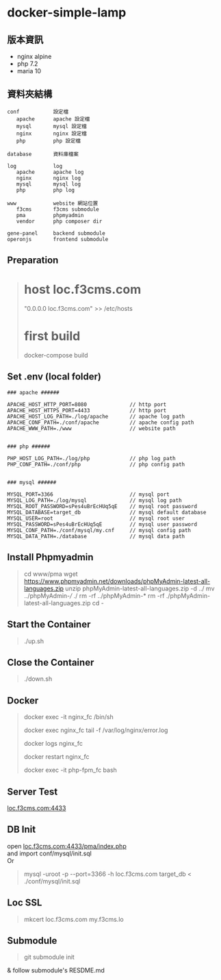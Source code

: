 # docker-simple-lamp

## 版本資訊
+ nginx alpine
+ php 7.2
+ maria 10

## 資料夾結構
```
conf           設定檔  
   apache      apache 設定檔  
   mysql       mysql 設定檔  
   nginx       nginx 設定檔
   php         php 設定檔  

database       資料庫檔案  

log            log  
   apache      apache log  
   nginx       nginx log  
   mysql       mysql log  
   php         php log  

www            website 網站位置  
   f3cms       f3cms submodule
   pma         phpmyadmin 
   vendor      php composer dir

gene-panel     backend submodule
operonjs       frontend submodule
```

## Preparation
> 
> # host loc.f3cms.com
> "0.0.0.0  loc.f3cms.com" >> /etc/hosts
> 
> # first build
> docker-compose build
> 

## Set .env (local folder)
```
### apache ######

APACHE_HOST_HTTP_PORT=8080              // http port  
APACHE_HOST_HTTPS_PORT=4433             // http port  
APACHE_HOST_LOG_PATH=./log/apache       // apache log path  
APACHE_CONF_PATH=./conf/apache          // apache config path
APACHE_WWW_PATH=./www                   // website path


### php ######

PHP_HOST_LOG_PATH=./log/php             // php log path
PHP_CONF_PATH=./conf/php                // php config path


### mysql ######

MYSQL_PORT=3366                         // mysql port
MYSQL_LOG_PATH=./log/mysql              // mysql log path
MYSQL_ROOT_PASSWORD=sPes4uBrEcHUq5qE    // mysql root password
MYSQL_DATABASE=target_db                // mysql default database
MYSQL_USER=root                         // mysql root user
MYSQL_PASSWORD=sPes4uBrEcHUq5qE         // mysql user password
MYSQL_CONF_PATH=./conf/mysql/my.cnf     // mysql config path
MYSQL_DATA_PATH=./database              // mysql data path
```

## Install Phpmyadmin
> 
> cd www/pma
> wget https://www.phpmyadmin.net/downloads/phpMyAdmin-latest-all-languages.zip
> unzip phpMyAdmin-latest-all-languages.zip -d ../
> mv ../phpMyAdmin-*/* ./
> rm -rf ../phpMyAdmin-*
> rm -rf ./phpMyAdmin-latest-all-languages.zip
> cd -
> 

## Start the Container
> 
> ./up.sh
> 

## Close the Container
> 
> ./down.sh
> 

## Docker
> 
> docker exec -it nginx_fc /bin/sh
> 
> docker exec nginx_fc tail -f /var/log/nginx/error.log
> 
> docker logs nginx_fc
> 
> docker restart nginx_fc
> 
> docker exec -it php-fpm_fc bash
> 

## Server Test
[loc.f3cms.com:4433](https://loc.f3cms.com:4433/)

## DB Init
open [loc.f3cms.com:4433/pma/index.php](https://loc.f3cms.com:4433/pma/index.php)  
and import conf/mysql/init.sql  
Or
> 
> mysql -uroot -p --port=3366 -h loc.f3cms.com target_db < ./conf/mysql/init.sql
> 

## Loc SSL
> 
> mkcert loc.f3cms.com my.f3cms.lo
> 

## Submodule
> 
> git submodule init
> 

& follow submodule's RESDME.md

